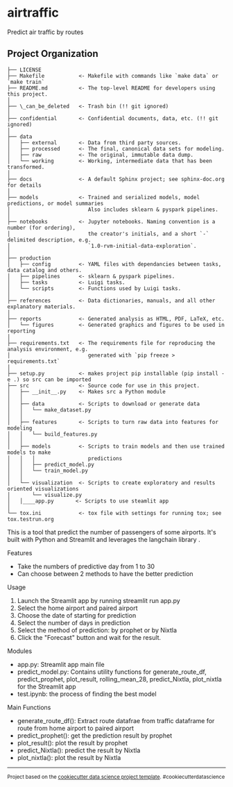 airtraffic
==============================

Predict air traffic by routes 

Project Organization
------------

    ├── LICENSE
    ├── Makefile           <- Makefile with commands like `make data` or `make train`
    ├── README.md          <- The top-level README for developers using this project.
    │
    ├── \_can_be_deleted   <- Trash bin (!! git ignored)
    │
    ├── confidential       <- Confidential documents, data, etc. (!! git ignored)
    │
    ├── data
    │   ├── external       <- Data from third party sources.
    │   ├── processed      <- The final, canonical data sets for modeling.
    │   ├── raw            <- The original, immutable data dump.
    │   └── working        <- Working, intermediate data that has been transformed.
    │
    ├── docs               <- A default Sphinx project; see sphinx-doc.org for details
    │
    ├── models             <- Trained and serialized models, model predictions, or model summaries
    │                         Also includes sklearn & pyspark pipelines.
    │
    ├── notebooks          <- Jupyter notebooks. Naming convention is a number (for ordering),
    │                         the creator's initials, and a short `-` delimited description, e.g.
    │                         `1.0-rvm-initial-data-exploration`.
    │
    ├── production
    │   ├── config         <- YAML files with dependancies between tasks, data catalog and others.
    │   ├── pipelines      <- sklearn & pyspark pipelines.
    │   ├── tasks          <- Luigi tasks.
    │   └── scripts        <- Functions used by Luigi tasks.
    │
    ├── references         <- Data dictionaries, manuals, and all other explanatory materials.
    │
    ├── reports            <- Generated analysis as HTML, PDF, LaTeX, etc.
    │   └── figures        <- Generated graphics and figures to be used in reporting
    │
    ├── requirements.txt   <- The requirements file for reproducing the analysis environment, e.g.
    │                         generated with `pip freeze > requirements.txt`
    │
    ├── setup.py           <- makes project pip installable (pip install -e .) so src can be imported
    ├── src                <- Source code for use in this project.
    │   ├── __init__.py    <- Makes src a Python module
    │   │
    │   ├── data           <- Scripts to download or generate data
    │   │   └── make_dataset.py
    │   │
    │   ├── features       <- Scripts to turn raw data into features for modeling
    │   │   └── build_features.py
    │   │
    │   ├── models         <- Scripts to train models and then use trained models to make
    │   │   │                 predictions
    │   │   ├── predict_model.py
    │   │   └── train_model.py
    │   │
    │   └── visualization  <- Scripts to create exploratory and results oriented visualizations
    │       └── visualize.py
    │   │____app.py       <- Scripts to use steamlit app 
    │
    └── tox.ini            <- tox file with settings for running tox; see tox.testrun.org


This is a tool that predict the number of passengers of some airports. It's built with Python and Streamlit and leverages the langchain library . 

Features

* Take the numbers of predictive day from 1 to 30
* Can choose between 2 methods to have the better prediction

Usage
1. Launch the Streamlit app by running streamlit run app.py
2. Select the home airport and paired airport
3. Choose the date of starting for prediction
4. Select the number of days in prediction
5. Select the method of prediction: by prophet or by Nixtla
6. Click the "Forecast" button and wait for the result.

Modules
* app.py: Streamlit app main file
* predict_model.py: Contains utility functions for generate_route_df, predict_prophet, plot_result, rolling_mean_28, predict_Nixtla, plot_nixtla for the Streamlit app
* test.ipynb: the process of finding the best model 

Main Functions
* generate_route_df(): Extract route datafrae from traffic dataframe for route from home airport to paired airport
* predict_prophet(): get the prediction result by prophet
* plot_result(): plot the result by prophet
* predict_Nixtla(): predict the result by Nixtla
* plot_nixtla(): plot the result by Nixtla 

--------

<p><small>Project based on the <a target="_blank" href="http://git.equancy.io/tools/cookiecutter-data-science-project/">cookiecutter data science project template</a>. #cookiecutterdatascience</small></p>
